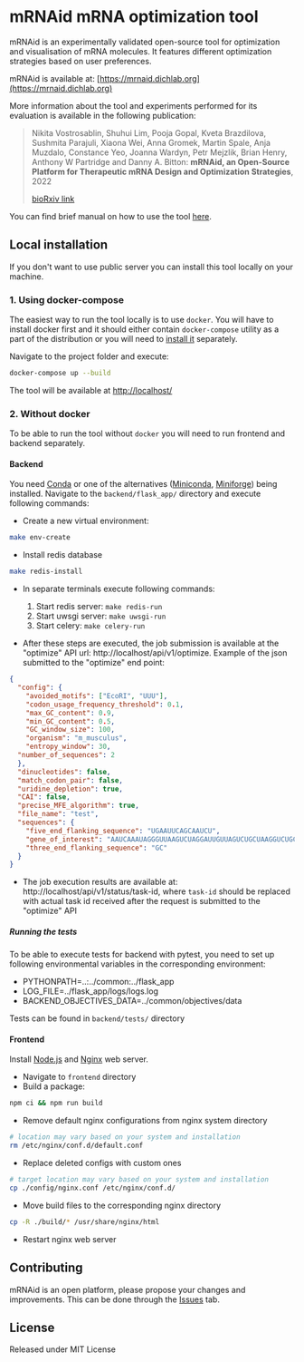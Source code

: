 # mRNAid mRNA optimization tool

mRNAid is an experimentally validated open-source tool for optimization and visualisation of mRNA molecules. It features
 different optimization strategies based on user preferences.

mRNAid is available at: [https://mrnaid.dichlab.org](https://mrnaid.dichlab.org)

More information about the tool and experiments performed for its evaluation is available in the following publication:

> Nikita Vostrosablin, Shuhui Lim, Pooja Gopal, Kveta Brazdilova, Sushmita Parajuli, Xiaona Wei, Anna Gromek, 
>Martin Spale, Anja Muzdalo, Constance Yeo, Joanna Wardyn, Petr Mejzlik, Brian Henry, Anthony W Partridge and 
>Danny A. Bitton: **mRNAid, an Open-Source Platform for Therapeutic mRNA Design and Optimization Strategies**, 2022
> 
>[bioRxiv link](https://www.biorxiv.org/content/10.1101/2022.04.04.486952v1)

You can find brief manual on how to use the tool [here](./usage_manual/Manual.md).



## Local installation

If you don't want to use public server you can install this tool locally on your machine.

### 1. Using docker-compose

The easiest way to run the tool locally is to use `docker`. You will have to install docker first and it should either
contain `docker-compose` utility as a part of the distribution or you will need to 
[install it](https://docs.docker.com/compose/install/) separately.

Navigate to the project folder and execute:


```bash
docker-compose up --build
```

The tool will be available at [http://localhost/](http://localhost/)

### 2. Without docker

To be able to run the tool without `docker` you will need to run frontend and backend separately.

#### Backend

You need [Conda](https://docs.conda.io/projects/conda/en/latest/user-guide/install/download.html) or one of 
the alternatives ([Miniconda](https://docs.conda.io/en/latest/miniconda.html), [Miniforge](https://github.com/conda-forge/miniforge)) 
being installed.
Navigate to the `backend/flask_app/` directory and execute following commands:

* Create a new virtual environment:

```bash
make env-create
```

* Install redis database

```bash
make redis-install
```

- In separate terminals execute following commands:
    1. Start redis server: `make redis-run`
    2. Start uwsgi server: `make uwsgi-run`
    3. Start celery: `make celery-run`

- After these steps are executed, the job submission is available at the "optimize" API url: http://localhost/api/v1/optimize.
Example of the json submitted to the "optimize" end point:

```json
{
  "config": {
    "avoided_motifs": ["EcoRI", "UUU"],
    "codon_usage_frequency_threshold": 0.1,
	"max_GC_content": 0.9,
	"min_GC_content": 0.5,
	"GC_window_size": 100,
	"organism": "m_musculus",
	"entropy_window": 30,
  "number_of_sequences": 2
  },
  "dinucleotides": false, 
  "match_codon_pair": false,
  "uridine_depletion": true,
  "CAI": false,
  "precise_MFE_algorithm": true,
  "file_name": "test",
  "sequences": {
    "five_end_flanking_sequence": "UGAAUUCAGCAAUCU",
    "gene_of_interest": "AAUCAAAUAGGGUUAAGUCUAGGAUUGUUAGUCUGCUAAGGUCUGCAGUUACUGUGUCUACUGAUGAUAGUUCGCAUUGACAAU",
    "three_end_flanking_sequence": "GC"
  }
}
```

- The job execution results are available at: http://localhost/api/v1/status/task-id, where `task-id` should be 
replaced with actual task id received after the request is submitted to the "optimize" API




   
##### Running the tests

To be able to execute tests for backend with pytest, you need to set up following environmental variables in the corresponding
environment:

- PYTHONPATH=..:../common:../flask_app
- LOG_FILE=../flask_app/logs/logs.log
- BACKEND_OBJECTIVES_DATA=../common/objectives/data

Tests can be found in `backend/tests/` directory

#### Frontend

Install [Node.js](https://nodejs.org/en/download/) and [Nginx](https://www.nginx.com/resources/wiki/start/topics/tutorials/install/) 
web server.

* Navigate to `frontend` directory
* Build a package:

```bash
npm ci && npm run build
```

* Remove default nginx configurations from nginx system directory

```bash
# location may vary based on your system and installation
rm /etc/nginx/conf.d/default.conf
```

* Replace deleted configs with custom ones
```bash
# target location may vary based on your system and installation
cp ./config/nginx.conf /etc/nginx/conf.d/
```

* Move build files to the corresponding nginx directory
```bash
cp -R ./build/* /usr/share/nginx/html
```

* Restart nginx web server



## Contributing

mRNAid is an open platform, please propose your changes and improvements. This can be done through the [Issues](link)
tab.
## License

Released under MIT License

